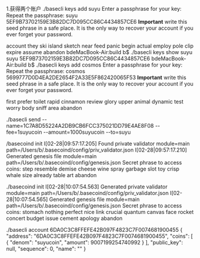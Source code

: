 1.获得两个账户
./basecli keys add  suyu
Enter a passphrase for your key:
Repeat the passphrase:
suyu		5EF9B73702159E3B82DC7D095CC86C4434857CE6
**Important** write this seed phrase in a safe place.
It is the only way to recover your account if you ever forget your password.

account they ski island sketch near feed panic begin actual employ pole clip expire assume abandon
bdeMacBook-Air:build b$ ./basecli keys show suyu
suyu		5EF9B73702159E3B82DC7D095CC86C4434857CE6
bdeMacBook-Air:build b$ ./basecli keys add cosmos
Enter a passphrase for your key:
Repeat the passphrase:
cosmos		5699777D0D4EA2DE2654F2A33E5F862420065F53
**Important** write this seed phrase in a safe place.
It is the only way to recover your account if you ever forget your password.

first prefer toilet rapid cinnamon review glory upper animal dynamic test worry body sniff area abandon



./basecli  send --name=1C7A8D55224A2DB9CB6FCC375021DD79E4AE8F08 --fee=1suyucoin --amount=1000suyucoin --to=suyu


/basecoind init
I[02-28|09:57:17.205] Found private validator                      module=main path=/Users/b/.basecoind/config/priv_validator.json
I[02-28|09:57:17.210] Generated genesis file                       module=main path=/Users/b/.basecoind/config/genesis.json
Secret phrase to access coins:
step resemble demise cheese wine spray garbage slot toy crisp whale size already table art abandon

./basecoind init
I[02-28|10:07:54.563] Generated private validator                  module=main path=/Users/b/.basecoind/config/priv_validator.json
I[02-28|10:07:54.565] Generated genesis file                       module=main path=/Users/b/.basecoind/config/genesis.json
Secret phrase to access coins:
stomach nothing perfect nice link crucial quantum canvas face rocket concert budget issue cement apology abandon


./basecli account 6DA0C3C8FFEFE42B097F4823C7F0074681900455
{
  "address": "6DA0C3C8FFEFE42B097F4823C7F0074681900455",
  "coins": [
    {
      "denom": "suyucoin",
      "amount": 9007199254740992
    }
  ],
  "public_key": null,
  "sequence": 0,
  "name": ""
}